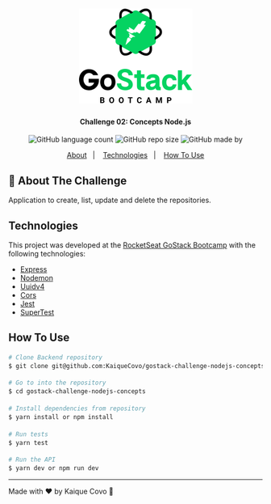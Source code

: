 <h1 align="center">
    <img alt="Logo GoStack" src="./.github/logo.png" />
</h1>

<h4 align="center">
  Challenge 02: Concepts Node.js
</h4>
<p align="center">
  <img alt="GitHub language count" src="https://img.shields.io/github/languages/count/KaiqueCovo/gostack-challenge-nodejs-concepts?color=04d361">


  <img alt="GitHub repo size" src="https://img.shields.io/github/repo-size/kaiquecovo/gostack-challenge-nodejs-concepts">

  <img alt="GitHub made by" src="https://img.shields.io/badge/made%20by-kaiqueCovo-brightgreen">
</p>

<p align="center">
  <a href="#rocket-about-the-challenge">About</a>&nbsp;&nbsp;&nbsp;|&nbsp;&nbsp;&nbsp;
  <a href="#technologies">Technologies</a>&nbsp;&nbsp;&nbsp;|&nbsp;&nbsp;&nbsp;
    <a href="#how-to-use">How To Use</a>
</p>

## :rocket: About The Challenge

Application to create, list, update and delete the repositories.

## Technologies

This project was developed at the [RocketSeat GoStack Bootcamp](https://rocketseat.com.br/bootcamp) with the following technologies:

-  [Express](https://expressjs.com/)
- [Nodemon](https://nodemon.io/)
- [Uuidv4](https://www.npmjs.com/package/uuidv4)
- [Cors](https://www.npmjs.com/package/cors)
- [Jest](https://jestjs.io/)
- [SuperTest](https://www.npmjs.com/package/supertest)

## How To Use

```bash
# Clone Backend repository
$ git clone git@github.com:KaiqueCovo/gostack-challenge-nodejs-concepts.git

# Go to into the repository
$ cd gostack-challenge-nodejs-concepts

# Install dependencies from repository
$ yarn install or npm install

# Run tests
$ yarn test

# Run the API
$ yarn dev or npm run dev
```
---

Made with ♥ by Kaique Covo :wave:
